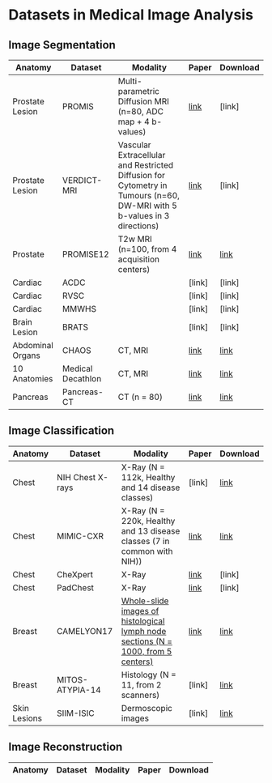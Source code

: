 # Datasets in Medical Image Analysis

## Image Segmentation
| Anatomy | Dataset | Modality  | Paper | Download |
| --------| --------|-----------| ----- | ---------|
| Prostate Lesion | PROMIS | Multi-parametric Diffusion MRI (n=80, ADC map + 4 b-values) | [link](https://ieeexplore.ieee.org/stamp/stamp.jsp?arnumber=6729091) | [link] |
| Prostate Lesion | VERDICT-MRI | Vascular Extracellular and Restricted Diffusion for Cytometry in Tumours (n=60, DW-MRI with 5 b-values in 3 directions) | [link](https://archive.ismrm.org/2015/2872.html) | [link] |
| Prostate | PROMISE12 | T2w MRI (n=100, from 4 acquisition centers) | [link](https://www.sciencedirect.com/science/article/pii/S1361841513001734) | [link](https://promise12.grand-challenge.org/) |
| Cardiac | ACDC |  | [link] | [link] |
| Cardiac | RVSC |  | [link] | [link] |
| Cardiac | MMWHS |  | [link] | [link] |
| Brain Lesion | BRATS |  | [link] | [link] |
| Abdominal Organs | CHAOS | CT, MRI | [link](https://www.sciencedirect.com/science/article/pii/S1361841520303145?via%3Dihub) | [link](https://chaos.grand-challenge.org/Download/) |
| 10 Anatomies | Medical Decathlon | CT, MRI | [link](https://arxiv.org/abs/1902.09063) | [link](http://medicaldecathlon.com/) |
| Pancreas | Pancreas-CT | CT (n = 80) | [link](https://arxiv.org/pdf/1506.06448.pdf) | [link](https://wiki.cancerimagingarchive.net/display/public/Pancreas-CT) |


## Image Classification
| Anatomy | Dataset | Modality  | Paper | Download |
| --------| --------|-----------| ----- | ---------|
| Chest | NIH Chest X-rays | X-Ray (N = 112k, Healthy and 14 disease classes) | [link] | [link](https://www.kaggle.com/nih-chest-xrays/data) |
| Chest | MIMIC-CXR | X-Ray (N = 220k, Healthy and 13 disease classes (7 in common with NIH)) | [link](https://www.nature.com/articles/s41597-019-0322-0) | [link](https://github.com/MIT-LCP/mimic-cxr) |
| Chest |  CheXpert | X-Ray | [link](https://jhu.pure.elsevier.com/en/publications/chexpert-a-large-chest-radiograph-dataset-with-uncertainty-labels) | [link] |
| Chest |  PadChest | X-Ray | [link](https://www.sciencedirect.com/science/article/pii/S1361841520301614?casa_token=zQxq9FUW650AAAAA:Vfu88v_bHHrt5VLcQsuGFVQMvMbcKAvHkwQRAILnyOx9hK5t3g4u-qTbNbhMC837ku28UsI9nFD3) | [link] |
| Breast | CAMELYON17 | [Whole-slide images of histological lymph node sections (N = 1000, from 5 centers)](https://grand-challenge-public.s3.amazonaws.com/f/challenge/80/127ab0bb-f909-48aa-a965-6385bc25ed68/camelyon17_readme.md) | [link](https://ieeexplore.ieee.org/document/8447230) | [link](https://camelyon17.grand-challenge.org/) |
| Breast | MITOS-ATYPIA-14 | Histology (N = 11, from 2 scanners) | [link] | [link](https://mitos-atypia-14.grand-challenge.org/) |
| Skin Lesions | SIIM-ISIC | Dermoscopic images | [link] | [link](https://www.kaggle.com/c/siim-isic-melanoma-classification/overview) |





## Image Reconstruction
| Anatomy | Dataset | Modality  | Paper | Download |
| --------| --------|-----------| ----- | ---------|
